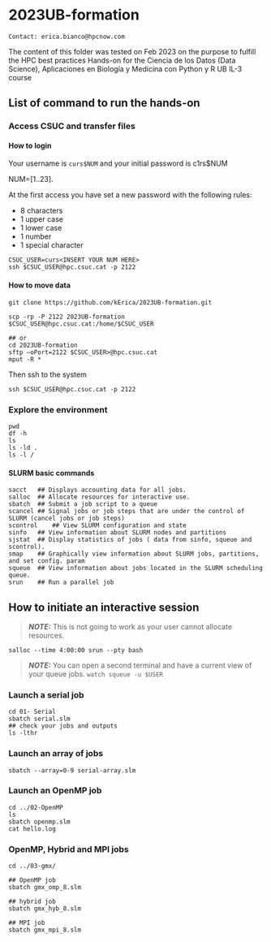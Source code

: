 # 2023UB-formation
```
Contact: erica.bianco@hpcnow.com
```
The content of this folder was tested on Feb 2023 on the purpose to fulfill the HPC best practices Hands-on for the
Ciencia de los Datos (Data Science), Aplicaciones en Biología y Medicina con Python y R
UB IL-3 course

## List of command to run the hands-on #

### Access CSUC and transfer files

#### How to login
Your username is `curs$NUM` and your initial password is c1rs$NUM

NUM=[1..23].

At the first access you have set a new password with the following rules:
* 8 characters
* 1 upper case
* 1 lower case
* 1 number
* 1 special character

```
CSUC_USER=curs<INSERT YOUR NUM HERE>
ssh $CSUC_USER@hpc.csuc.cat -p 2122
```

#### How to move data
```
git clone https://github.com/kErica/2023UB-formation.git

scp -rp -P 2122 2023UB-formation $CSUC_USER@hpc.csuc.cat:/home/$CSUC_USER

## or
cd 2023UB-formation
sftp –oPort=2122 $CSUC_USER>@hpc.csuc.cat
mput -R *
```

Then ssh to the system
```
ssh $CSUC_USER@hpc.csuc.cat -p 2122
```

### Explore the environment
```
pwd
df -h
ls
ls -ld .
ls -l /
```

#### SLURM basic commands
```
sacct	## Displays accounting data for all jobs.
salloc	## Allocate resources for interactive use.
sbatch	## Submit a job script to a queue
scancel	## Signal jobs or job steps that are under the control of SLURM (cancel jobs or job steps)
scontrol	## View SLURM configuration and state
sinfo	## View information about SLURM nodes and partitions
sjstat	## Display statistics of jobs ( data from sinfo, squeue and scontrol).
smap	## Graphically view information about SLURM jobs, partitions, and set config. param
squeue	## View information about jobs located in the SLURM scheduling queue.
srun	## Run a parallel job
```
## How to initiate an interactive session
> **_NOTE:_**  This is not going to work as your user cannot allocate resources.
```
salloc --time 4:00:00 srun --pty bash
```


> **_NOTE:_**  You can open a second terminal and have a current view of your queue jobs. `watch squeue -u $USER`

### Launch a serial job
```
cd 01- Serial
sbatch serial.slm
## check your jobs and outputs
ls -lthr
```

### Launch an array of jobs
```
sbatch --array=0-9 serial-array.slm
```

### Launch an OpenMP job
```
cd ../02-OpenMP
ls
sbatch openmp.slm
cat hello.log
```

### OpenMP, Hybrid and MPI jobs
```
cd ../03-gmx/

## OpenMP job
sbatch gmx_omp_8.slm

## hybrid job
sbatch gmx_hyb_8.slm

## MPI job
sbatch gmx_mpi_8.slm
```





